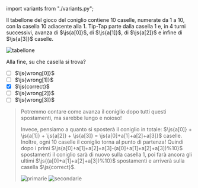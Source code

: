 import variants from "./variants.py";

Il tabellone del gioco del coniglio contiene $10$ caselle, numerate da $1$ a $10$, con la casella $10$ adiacente alla $1$. Tip-Tap parte dalla casella $1$ e, in $4$ turni successivi, avanza di $\js{a[0]}$, di $\js{a[1]}$, di $\js{a[2]}$ e infine di $\js{a[3]}$ caselle. 

![tabellone](fig.asy)

Alla fine, su che casella si trova?

- [ ] $\js{wrong[0]}$
- [ ] $\js{wrong[1]}$
- [x] $\js{correct}$
- [ ] $\js{wrong[2]}$
- [ ] $\js{wrong[3]}$

> Potremmo contare come avanza il coniglio dopo tutti questi spostamenti, ma sarebbe lungo e noioso!
>
> Invece, pensiamo a quanto si sposterà il coniglio in totale: $\js{a[0]} + \js{a[1]} + \js{a[2]} + \js{a[3]} = \js{a[0]+a[1]+a[2]+a[3]}$ caselle.
> Inoltre, ogni 10 caselle il coniglio torna al punto di partenza! Quindi dopo i primi $\js{a[0]+a[1]+a[2]+a[3]-(a[0]+a[1]+a[2]+a[3])%10}$
> spostamenti il coniglio sarà di nuovo sulla casella 1, poi farà ancora gli ultimi $\js{(a[0]+a[1]+a[2]+a[3])%10}$ spostamenti e
> arriverà sulla casella $\js{correct}$.
>
> ![primarie](2-primarie.asy) ![secondarie](1-secondarie.asy)